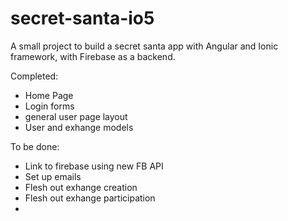 # secret-santa-io5

A small project to build a secret santa app with Angular and Ionic framework, with Firebase as a backend.

Completed:
- Home Page
- Login forms
- general user page layout
- User and exhange models

To be done:
- Link to firebase using new FB API
- Set up emails
- Flesh out exhange creation
- Flesh out exhange participation
- 



